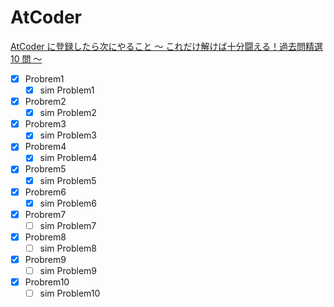 # AtCoder

[AtCoder に登録したら次にやること ～ これだけ解けば十分闘える！過去問精選 10 問 ～](https://qiita.com/drken/items/fd4e5e3630d0f5859067)

- [x] Probrem1
  - [x] sim Problem1
- [x] Probrem2
  - [x] sim Problem2
- [x] Probrem3
  - [x] sim Problem3
- [x] Probrem4
  - [x] sim Problem4
- [x] Probrem5
  - [x] sim Problem5
- [x] Probrem6
  - [x] sim Problem6
- [x] Probrem7
  - [ ] sim Problem7
- [x] Probrem8
  - [ ] sim Problem8
- [x] Probrem9
  - [ ] sim Problem9
- [x] Probrem10
  - [ ] sim Problem10
